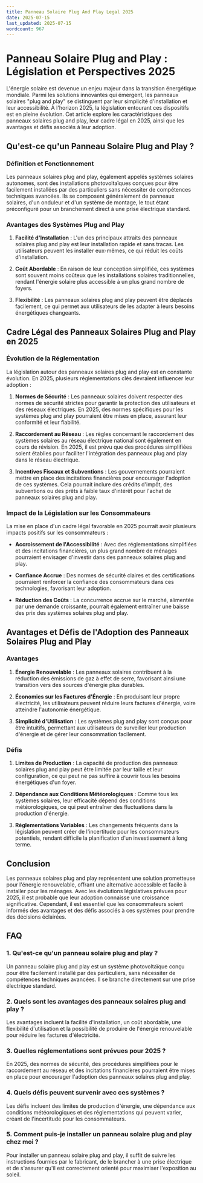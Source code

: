 ```yaml
---
title: Panneau Solaire Plug And Play Legal 2025
date: 2025-07-15
last_updated: 2025-07-15
wordcount: 967
---
```


# Panneau Solaire Plug and Play : Législation et Perspectives 2025

L'énergie solaire est devenue un enjeu majeur dans la transition énergétique mondiale. Parmi les solutions innovantes qui émergent, les panneaux solaires "plug and play" se distinguent par leur simplicité d'installation et leur accessibilité. À l'horizon 2025, la législation entourant ces dispositifs est en pleine évolution. Cet article explore les caractéristiques des panneaux solaires plug and play, leur cadre légal en 2025, ainsi que les avantages et défis associés à leur adoption.

## Qu'est-ce qu'un Panneau Solaire Plug and Play ?

### Définition et Fonctionnement

Les panneaux solaires plug and play, également appelés systèmes solaires autonomes, sont des installations photovoltaïques conçues pour être facilement installées par des particuliers sans nécessiter de compétences techniques avancées. Ils se composent généralement de panneaux solaires, d'un onduleur et d'un système de montage, le tout étant préconfiguré pour un branchement direct à une prise électrique standard.

### Avantages des Systèmes Plug and Play

1. **Facilité d'Installation** : L'un des principaux attraits des panneaux solaires plug and play est leur installation rapide et sans tracas. Les utilisateurs peuvent les installer eux-mêmes, ce qui réduit les coûts d'installation.

2. **Coût Abordable** : En raison de leur conception simplifiée, ces systèmes sont souvent moins coûteux que les installations solaires traditionnelles, rendant l'énergie solaire plus accessible à un plus grand nombre de foyers.

3. **Flexibilité** : Les panneaux solaires plug and play peuvent être déplacés facilement, ce qui permet aux utilisateurs de les adapter à leurs besoins énergétiques changeants.

## Cadre Légal des Panneaux Solaires Plug and Play en 2025

### Évolution de la Réglementation

La législation autour des panneaux solaires plug and play est en constante évolution. En 2025, plusieurs réglementations clés devraient influencer leur adoption :

1. **Normes de Sécurité** : Les panneaux solaires doivent respecter des normes de sécurité strictes pour garantir la protection des utilisateurs et des réseaux électriques. En 2025, des normes spécifiques pour les systèmes plug and play pourraient être mises en place, assurant leur conformité et leur fiabilité.

2. **Raccordement au Réseau** : Les règles concernant le raccordement des systèmes solaires au réseau électrique national sont également en cours de révision. En 2025, il est prévu que des procédures simplifiées soient établies pour faciliter l'intégration des panneaux plug and play dans le réseau électrique.

3. **Incentives Fiscaux et Subventions** : Les gouvernements pourraient mettre en place des incitations financières pour encourager l'adoption de ces systèmes. Cela pourrait inclure des crédits d'impôt, des subventions ou des prêts à faible taux d'intérêt pour l'achat de panneaux solaires plug and play.

### Impact de la Législation sur les Consommateurs

La mise en place d'un cadre légal favorable en 2025 pourrait avoir plusieurs impacts positifs sur les consommateurs :

- **Accroissement de l'Accessibilité** : Avec des réglementations simplifiées et des incitations financières, un plus grand nombre de ménages pourraient envisager d'investir dans des panneaux solaires plug and play.

- **Confiance Accrue** : Des normes de sécurité claires et des certifications pourraient renforcer la confiance des consommateurs dans ces technologies, favorisant leur adoption.

- **Réduction des Coûts** : La concurrence accrue sur le marché, alimentée par une demande croissante, pourrait également entraîner une baisse des prix des systèmes solaires plug and play.

## Avantages et Défis de l'Adoption des Panneaux Solaires Plug and Play

### Avantages

1. **Énergie Renouvelable** : Les panneaux solaires contribuent à la réduction des émissions de gaz à effet de serre, favorisant ainsi une transition vers des sources d'énergie plus durables.

2. **Économies sur les Factures d'Énergie** : En produisant leur propre électricité, les utilisateurs peuvent réduire leurs factures d'énergie, voire atteindre l'autonomie énergétique.

3. **Simplicité d'Utilisation** : Les systèmes plug and play sont conçus pour être intuitifs, permettant aux utilisateurs de surveiller leur production d'énergie et de gérer leur consommation facilement.

### Défis

1. **Limites de Production** : La capacité de production des panneaux solaires plug and play peut être limitée par leur taille et leur configuration, ce qui peut ne pas suffire à couvrir tous les besoins énergétiques d'un foyer.

2. **Dépendance aux Conditions Météorologiques** : Comme tous les systèmes solaires, leur efficacité dépend des conditions météorologiques, ce qui peut entraîner des fluctuations dans la production d'énergie.

3. **Réglementations Variables** : Les changements fréquents dans la législation peuvent créer de l'incertitude pour les consommateurs potentiels, rendant difficile la planification d'un investissement à long terme.

## Conclusion

Les panneaux solaires plug and play représentent une solution prometteuse pour l'énergie renouvelable, offrant une alternative accessible et facile à installer pour les ménages. Avec les évolutions législatives prévues pour 2025, il est probable que leur adoption connaisse une croissance significative. Cependant, il est essentiel que les consommateurs soient informés des avantages et des défis associés à ces systèmes pour prendre des décisions éclairées.

## FAQ

### 1. Qu'est-ce qu'un panneau solaire plug and play ?

Un panneau solaire plug and play est un système photovoltaïque conçu pour être facilement installé par des particuliers, sans nécessiter de compétences techniques avancées. Il se branche directement sur une prise électrique standard.

### 2. Quels sont les avantages des panneaux solaires plug and play ?

Les avantages incluent la facilité d'installation, un coût abordable, une flexibilité d'utilisation et la possibilité de produire de l'énergie renouvelable pour réduire les factures d'électricité.

### 3. Quelles réglementations sont prévues pour 2025 ?

En 2025, des normes de sécurité, des procédures simplifiées pour le raccordement au réseau et des incitations financières pourraient être mises en place pour encourager l'adoption des panneaux solaires plug and play.

### 4. Quels défis peuvent survenir avec ces systèmes ?

Les défis incluent des limites de production d'énergie, une dépendance aux conditions météorologiques et des réglementations qui peuvent varier, créant de l'incertitude pour les consommateurs.

### 5. Comment puis-je installer un panneau solaire plug and play chez moi ?

Pour installer un panneau solaire plug and play, il suffit de suivre les instructions fournies par le fabricant, de le brancher à une prise électrique et de s'assurer qu'il est correctement orienté pour maximiser l'exposition au soleil.
